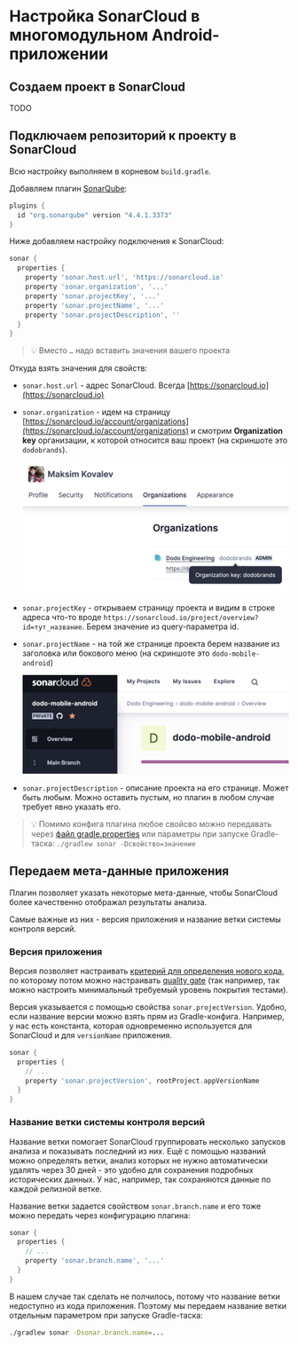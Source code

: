 # Настройка SonarCloud в многомодульном Android-приложении

## Создаем проект в SonarCloud

TODO

## Подключаем репозиторий к проекту в SonarCloud

Всю настройку выполняем в корневом `build.gradle`.

Добавляем плагин [SonarQube](https://docs.sonarsource.com/sonarqube/latest/analyzing-source-code/scanners/sonarscanner-for-gradle/):

```groovy
plugins {
  id "org.sonarqube" version "4.4.1.3373"
}
```

Ниже добавляем настройку подключения к SonarCloud:

```groovy
sonar {
  properties {
    property 'sonar.host.url', 'https://sonarcloud.io'
    property 'sonar.organization', '...'
    property 'sonar.projectKey', '...'
    property 'sonar.projectName', '...'
    property 'sonar.projectDescription', ''
  }
}
```

> 💡 Вместо `…` надо вставить значения вашего проекта

Откуда взять значения для свойств:

- `sonar.host.url` - адрес SonarCloud. Всегда [https://sonarcloud.io](https://sonarcloud.io)
- `sonar.organization` - идем на страницу [https://sonarcloud.io/account/organizations](https://sonarcloud.io/account/organizations) и смотрим **Оrganization key** организации, к которой относится ваш проект  (на скриншоте это `dodobrands`).
    
    ![Screenshot 2024-03-21 at 11.55.42.png](images/Screenshot_2024-03-21_at_11.55.42.png)
    
- `sonar.projectKey` - открываем страницу проекта и видим в строке адреса что-то вроде `https://sonarcloud.io/project/overview?id=тут_название`. Берем значение из query-параметра id.
- `sonar.projectName` - на той же странице проекта берем название из заголовка или бокового меню (на скриншоте это `dodo-mobile-android`)
    
    ![Screenshot 2024-03-21 at 12.22.21.png](images/Screenshot_2024-03-21_at_12.22.21.png)
    
- `sonar.projectDescription` - описание проекта на его странице. Может быть любым. Можно оставить пустым, но плагин в любом случае требует явно указать его.

> 💡 Помимо конфига плагина любое свойсво можно передавать через [файл gradle.properties](https://docs.sonarsource.com/sonarqube/latest/analyzing-source-code/scanners/sonarscanner-for-gradle/#configure-the-scanner) или параметры при запуске Gradle-таска:
> `./gradlew sonar -Dсвойство=значение`

## Передаем мета-данные приложения

Плагин позволяет указать некоторые мета-данные, чтобы SonarCloud более качественно отображал результаты анализа.

Самые важные из них - версия приложения и название ветки системы контроля версий.

### Версия приложения

Версия позволяет настраивать [критерий для определения нового кода](https://docs.sonarsource.com/sonarqube/latest/project-administration/clean-as-you-code-settings/defining-new-code/#setting-your-new-code-definition), по которому потом можно настраивать [quality gate](https://docs.sonarsource.com/sonarqube/latest/user-guide/quality-gates/) (так например, так можно настроить минимальный требуемый уровень покрытия тестами).

Версия указывается с помощью свойства `sonar.projectVersion`. Удобно, если название версии можно взять прям из Gradle-конфига. Например, у нас есть константа, которая одновременно используется для SonarCloud и для `versionName` приложения.

```groovy
sonar {
  properties {
    // ...
    property 'sonar.projectVersion', rootProject.appVersionName
  }
}
```

### Название ветки системы контроля версий

Название ветки помогает SonarCloud группировать несколько запусков анализа и показывать последний из них. Ещё с помощью названий можно определять ветки, анализ которых не нужно автоматически удалять через 30 дней - это удобно для сохранения подробных исторических данных. У нас, например, так сохраняются данные по каждой релизной ветке.

Название ветки задается свойством `sonar.branch.name` и его тоже можно передать через конфигурацию плагина:

```groovy
sonar {
  properties {
    // ...
    property 'sonar.branch.name', '...'
  }
}
```

В нашем случае так сделать не полчилось, потому что название ветки недоступно из кода приложения. Поэтому мы передаем название ветки отдельным параметром при запуске Gradle-таска:

```bash
./gradlew sonar -Dsonar.branch.name=...
```
